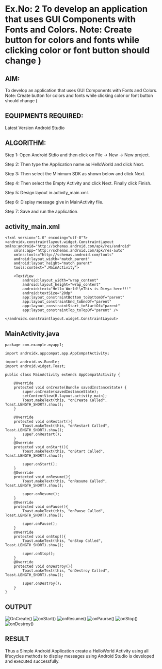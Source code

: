 # Ex.No: 2 To develop an application that uses GUI Components with Fonts and Colors. Note: Create button for colors and fonts while clicking color or font button should change )


## AIM:
To develop an application that uses GUI Components with Fonts and Colors. Note: Create button for colors and fonts while clicking color or font button should change )


## EQUIPMENTS REQUIRED:

Latest Version Android Studio

## ALGORITHM:

Step 1: Open Android Stdio and then click on File -> New -> New project.

Step 2: Then type the Application name as HelloWorld and click Next. 

Step 3: Then select the Minimum SDK as shown below and click Next.

Step 4: Then select the Empty Activity and click Next. Finally click Finish.

Step 5: Design layout in activity_main.xml.

Step 6: Display message give in MainActivity file.

Step 7: Save and run the application.

## activity_main.xml
```
<?xml version="1.0" encoding="utf-8"?>
<androidx.constraintlayout.widget.ConstraintLayout xmlns:android="http://schemas.android.com/apk/res/android"
    xmlns:app="http://schemas.android.com/apk/res-auto"
    xmlns:tools="http://schemas.android.com/tools"
    android:layout_width="match_parent"
    android:layout_height="match_parent"
    tools:context=".MainActivity">

    <TextView
        android:layout_width="wrap_content"
        android:layout_height="wrap_content"
        android:text="Hello World!\nThis is Divya here!!!"
        android:textSize="20dp"
        app:layout_constraintBottom_toBottomOf="parent"
        app:layout_constraintEnd_toEndOf="parent"
        app:layout_constraintStart_toStartOf="parent"
        app:layout_constraintTop_toTopOf="parent" />

</androidx.constraintlayout.widget.ConstraintLayout>
```

## MainActivity.java
```
package com.example.myapp1;

import androidx.appcompat.app.AppCompatActivity;

import android.os.Bundle;
import android.widget.Toast;

public class MainActivity extends AppCompatActivity {

    @Override
    protected void onCreate(Bundle savedInstanceState) {
        super.onCreate(savedInstanceState);
        setContentView(R.layout.activity_main);
        Toast.makeText(this, "onCreate Called", Toast.LENGTH_SHORT).show();
    }

    @Override
    protected void onRestart(){
        Toast.makeText(this, "onRestart Called", Toast.LENGTH_SHORT).show();
        super.onRestart();
    }
    @Override
    protected void onStart(){
        Toast.makeText(this, "onStart Called", Toast.LENGTH_SHORT).show();

        super.onStart();
    }
    @Override
    protected void onResume(){
        Toast.makeText(this, "onResume Called", Toast.LENGTH_SHORT).show();

        super.onResume();
    }
    @Override
    protected void onPause(){
        Toast.makeText(this, "onPause Called", Toast.LENGTH_SHORT).show();

        super.onPause();
    }
    @Override
    protected void onStop(){
        Toast.makeText(this, "onStop Called", Toast.LENGTH_SHORT).show();

        super.onStop();
    }
    @Override
    protected void onDestroy(){
        Toast.makeText(this, "onDestroy Called", Toast.LENGTH_SHORT).show();

        super.onDestroy();
    }
}
```

## OUTPUT
![OnCreate()](https://github.com/divz2711/AndroidLifecycle/assets/121245222/0dc5f13a-3930-49cc-8299-c75958fdab7a)
![onStart()](https://github.com/divz2711/AndroidLifecycle/assets/121245222/5e659ccd-6162-423b-a590-6cae7d2e3354)
![onResume()](https://github.com/divz2711/AndroidLifecycle/assets/121245222/3c75f64e-7779-41fa-9b2c-051727d2f3cc)
![onPaurse()](https://github.com/divz2711/AndroidLifecycle/assets/121245222/99c18bf0-9538-49f9-b1d8-dae53b2b2bbd)
![onStop()](https://github.com/divz2711/AndroidLifecycle/assets/121245222/ddd988b5-3f91-4292-8807-d7477a33ca1c)
![onDestroy()](https://github.com/divz2711/AndroidLifecycle/assets/121245222/d3a5939e-b590-4a26-84ac-404333f6dcee)

## RESULT
Thus a Simple Android Application create a HelloWorld Activity using all lifecycles methods to display messages using Android Studio is developed and executed successfully.
